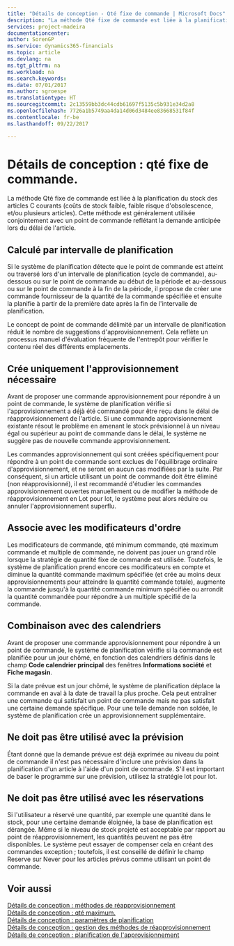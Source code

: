 ```yaml
---
title: "Détails de conception - Qté fixe de commande | Microsoft Docs"
description: "La méthode Qté fixe de commande est liée à la planification du stock des articles C courants (coûts de stock faible, faible risque d'obsolescence, et/ou plusieurs articles). Cette méthode est généralement utilisée conjointement avec un point de commande reflétant la demande anticipée lors du délai de l'article."
services: project-madeira
documentationcenter: 
author: SorenGP
ms.service: dynamics365-financials
ms.topic: article
ms.devlang: na
ms.tgt_pltfrm: na
ms.workload: na
ms.search.keywords: 
ms.date: 07/01/2017
ms.author: sgroespe
ms.translationtype: HT
ms.sourcegitcommit: 2c13559bb3dc44cdb61697f5135c5b931e34d2a8
ms.openlocfilehash: 7726a1b5749aa4da14d06d3484ee83668531f84f
ms.contentlocale: fr-be
ms.lasthandoff: 09/22/2017

---
```

# <a name="design-details-fixed-reorder-qty"></a>Détails de conception : qté fixe de commande.
La méthode Qté fixe de commande est liée à la planification du stock des articles C courants (coûts de stock faible, faible risque d'obsolescence, et/ou plusieurs articles). Cette méthode est généralement utilisée conjointement avec un point de commande reflétant la demande anticipée lors du délai de l'article.  

## <a name="calculated-per-time-bucket"></a>Calculé par intervalle de planification  
 Si le système de planification détecte que le point de commande est atteint ou traversé lors d'un intervalle de planification (cycle de commande), au-dessous ou sur le point de commande au début de la période et au-dessous ou sur le point de commande à la fin de la période, il propose de créer une commande fournisseur de la quantité de la commande spécifiée et ensuite la planifie à partir de la première date après la fin de l'intervalle de planification.  

 Le concept de point de commande délimité par un intervalle de planification réduit le nombre de suggestions d'approvisionnement. Cela reflète un processus manuel d'évaluation fréquente de l'entrepôt pour vérifier le contenu réel des différents emplacements.  

## <a name="creates-only-necessary-supply"></a>Crée uniquement l'approvisionnement nécessaire  
 Avant de proposer une commande approvisionnement pour répondre à un point de commande, le système de planification vérifie si l'approvisionnement a déjà été commandé pour être reçu dans le délai de réapprovisionnement de l'article. Si une commande approvisionnement existante résout le problème en amenant le stock prévisionnel à un niveau égal ou supérieur au point de commande dans le délai, le système ne suggère pas de nouvelle commande approvisionnement.  

 Les commandes approvisionnement qui sont créées spécifiquement pour répondre à un point de commande sont exclues de l'équilibrage ordinaire d'approvisionnement, et ne seront en aucun cas modifiées par la suite. Par conséquent, si un article utilisant un point de commande doit être éliminé (non réapprovisionné), il est recommandé d'étudier les commandes approvisionnement ouvertes manuellement ou de modifier la méthode de réapprovisionnement en Lot pour lot, le système peut alors réduire ou annuler l'approvisionnement superflu.  

## <a name="combines-with-order-modifiers"></a>Associe avec les modificateurs d'ordre  
 Les modificateurs de commande, qté minimum commande, qté maximum commande et multiple de commande, ne doivent pas jouer un grand rôle lorsque la stratégie de quantité fixe de commande est utilisée. Toutefois, le système de planification prend encore ces modificateurs en compte et diminue la quantité commande maximum spécifiée (et crée au moins deux approvisionnements pour atteindre la quantité commande totale), augmente la commande jusqu'à la quantité commande minimum spécifiée ou arrondit la quantité commandée pour répondre à un multiple spécifié de la commande.  

## <a name="combines-with-calendars"></a>Combinaison avec des calendriers  
 Avant de proposer une commande approvisionnement pour répondre à un point de commande, le système de planification vérifie si la commande est planifiée pour un jour chômé, en fonction des calendriers définis dans le champ **Code calendrier principal** des fenêtres **Informations société** et **Fiche magasin**.  

 Si la date prévue est un jour chômé, le système de planification déplace la commande en aval à la date de travail la plus proche. Cela peut entraîner une commande qui satisfait un point de commande mais ne pas satisfait une certaine demande spécifique. Pour une telle demande non soldée, le système de planification crée un approvisionnement supplémentaire.  

## <a name="should-not-be-used-with-forecast"></a>Ne doit pas être utilisé avec la prévision  
 Étant donné que la demande prévue est déjà exprimée au niveau du point de commande il n'est pas nécessaire d'inclure une prévision dans la planification d'un article à l'aide d'un point de commande. S'il est important de baser le programme sur une prévision, utilisez la stratégie lot pour lot.  

## <a name="must-not-be-used-with-reservations"></a>Ne doit pas être utilisé avec les réservations  
 Si l'utilisateur a réservé une quantité, par exemple une quantité dans le stock, pour une certaine demande éloignée, la base de planification est dérangée. Même si le niveau de stock projeté est acceptable par rapport au point de réapprovisionnement, les quantités peuvent ne pas être disponibles. Le système peut essayer de compenser cela en créant des commandes exception ; toutefois, il est conseillé de définir le champ Reserve sur Never pour les articles prévus comme utilisant un point de commande.  

## <a name="see-also"></a>Voir aussi  
 [Détails de conception : méthodes de réapprovisionnement](design-details-reordering-policies.md)   
 [Détails de conception : qté maximum.](design-details-maximum-qty.md)   
 [Détails de conception : paramètres de planification](design-details-planning-parameters.md)   
 [Détails de conception : gestion des méthodes de réapprovisionnement](design-details-handling-reordering-policies.md)   
 [Détails de conception : planification de l'approvisionnement](design-details-supply-planning.md)

